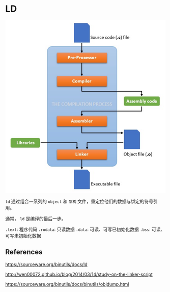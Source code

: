 # LD

![Compilation Process](../../images/compilation-process.jpg)

`ld` 通过组合一系列的 `object` 和 `架构` 文件，重定位他们的数据与绑定的符号引用。

通常， `ld` 是编译的最后一步。

`.text`: 程序代码
`.rodata`: 只读数据
`.data`: 可读、可写已初始化数据
`.bss`: 可读、可写未初始化数据

## References

https://sourceware.org/binutils/docs/ld

http://wen00072.github.io/blog/2014/03/14/study-on-the-linker-script

https://sourceware.org/binutils/docs/binutils/objdump.html

